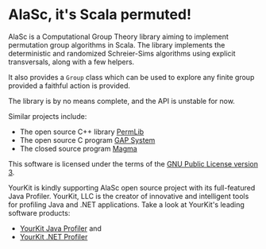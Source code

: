 AlaSc, it's Scala permuted!
===========================

AlaSc is a Computational Group Theory library aiming to implement
permutation group algorithms in Scala. The library implements the
deterministic and randomized Schreier-Sims algorithms using
explicit transversals, along with a few helpers.

It also provides a `Group` class which can be used to explore any finite
group provided a faithful action is provided.

The library is by no means complete, and the API is unstable for now.

Similar projects include:
* The open source C++ library [PermLib](http://www.math.uni-rostock.de/~rehn/software/permlib.html)
* The open source C program [GAP System](http://www.gap-system.org/)
* The closed source program [Magma](http://magma.maths.usyd.edu.au/magma/)

This software is licensed under the terms of the [GNU Public License version 3](http://www.gnu.org/licenses/gpl-3.0.html).

YourKit is kindly supporting AlaSc open source project with its full-featured Java Profiler.
YourKit, LLC is the creator of innovative and intelligent tools for profiling
Java and .NET applications. Take a look at YourKit's leading software products:
* [YourKit Java Profiler](http://www.yourkit.com/download/) and
* [YourKit .NET Profiler](http://www.yourkit.com/dotnet/download/)
